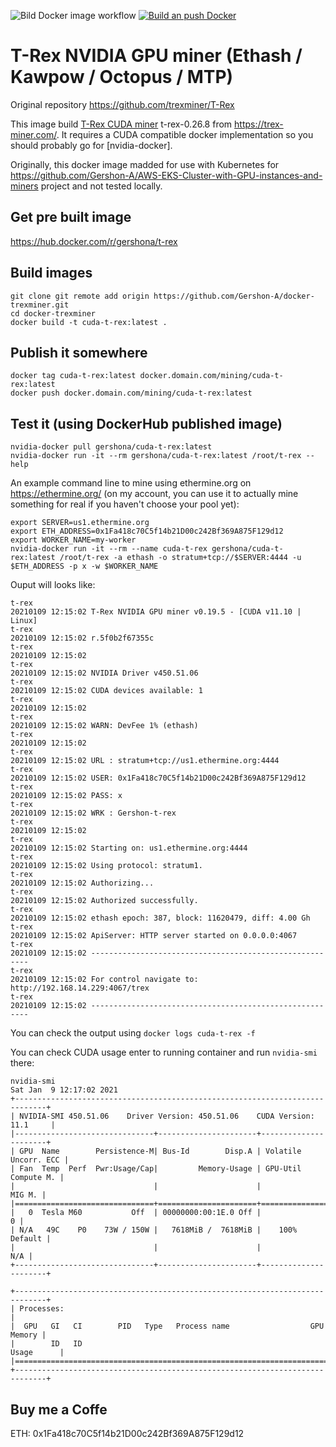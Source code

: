 ![Bild Docker image workflow](https://github.com/Gershon-A/docker-trexminer/actions/workflows/docker-image.yml/badge.svg)
[![Build an push Docker](https://github.com/Gershon-A/docker-trexminer/actions/workflows/docker-publish.yml/badge.svg?event=push)](https://github.com/Gershon-A/docker-trexminer/actions/workflows/docker-publish.yml)
# T-Rex NVIDIA GPU miner (Ethash / Kawpow / Octopus / MTP)
Original repository
https://github.com/trexminer/T-Rex

This image build [T-Rex CUDA miner] t-rex-0.26.8 from https://trex-miner.com/.
It requires a CUDA compatible docker implementation so you should probably go
for [nvidia-docker].

Originally, this docker image madded for use with Kubernetes for https://github.com/Gershon-A/AWS-EKS-Cluster-with-GPU-instances-and-miners project and not tested locally.
## Get pre built image
https://hub.docker.com/r/gershona/t-rex
## Build images

```
git clone git remote add origin https://github.com/Gershon-A/docker-trexminer.git
cd docker-trexminer
docker build -t cuda-t-rex:latest .
```

## Publish it somewhere

```
docker tag cuda-t-rex:latest docker.domain.com/mining/cuda-t-rex:latest
docker push docker.domain.com/mining/cuda-t-rex:latest
```

## Test it (using DockerHub published image)

```
nvidia-docker pull gershona/cuda-t-rex:latest
nvidia-docker run -it --rm gershona/cuda-t-rex:latest /root/t-rex --help
```

An example command line to mine using ethermine.org on https://ethermine.org/ (on my account, you can use it to actually mine something for real if you haven't choose your pool yet):
```
export SERVER=us1.ethermine.org
export ETH_ADDRESS=0x1Fa418c70C5f14b21D00c242Bf369A875F129d12
export WORKER_NAME=my-worker
nvidia-docker run -it --rm --name cuda-t-rex gershona/cuda-t-rex:latest /root/t-rex -a ethash -o stratum+tcp://$SERVER:4444 -u $ETH_ADDRESS -p x -w $WORKER_NAME
```

Ouput will looks like:
```
t-rex
20210109 12:15:02 T-Rex NVIDIA GPU miner v0.19.5 - [CUDA v11.10 | Linux]
t-rex
20210109 12:15:02 r.5f0b2f67355c
t-rex
20210109 12:15:02
t-rex
20210109 12:15:02 NVIDIA Driver v450.51.06
t-rex
20210109 12:15:02 CUDA devices available: 1
t-rex
20210109 12:15:02
t-rex
20210109 12:15:02 WARN: DevFee 1% (ethash)
t-rex
20210109 12:15:02
t-rex
20210109 12:15:02 URL : stratum+tcp://us1.ethermine.org:4444
t-rex
20210109 12:15:02 USER: 0x1Fa418c70C5f14b21D00c242Bf369A875F129d12
t-rex
20210109 12:15:02 PASS: x
t-rex
20210109 12:15:02 WRK : Gershon-t-rex
t-rex
20210109 12:15:02
t-rex
20210109 12:15:02 Starting on: us1.ethermine.org:4444
t-rex
20210109 12:15:02 Using protocol: stratum1.
t-rex
20210109 12:15:02 Authorizing...
t-rex
20210109 12:15:02 Authorized successfully.
t-rex
20210109 12:15:02 ethash epoch: 387, block: 11620479, diff: 4.00 Gh
t-rex
20210109 12:15:02 ApiServer: HTTP server started on 0.0.0.0:4067
t-rex
20210109 12:15:02 --------------------------------------------------------
t-rex
20210109 12:15:02 For control navigate to: http://192.168.14.229:4067/trex
t-rex
20210109 12:15:02 --------------------------------------------------------
```

You can check the output using `docker logs cuda-t-rex -f`

You can check CUDA usage enter to running container and run `nvidia-smi` there:

```
nvidia-smi
Sat Jan  9 12:17:02 2021
+-----------------------------------------------------------------------------+
| NVIDIA-SMI 450.51.06    Driver Version: 450.51.06    CUDA Version: 11.1     |
|-------------------------------+----------------------+----------------------+
| GPU  Name        Persistence-M| Bus-Id        Disp.A | Volatile Uncorr. ECC |
| Fan  Temp  Perf  Pwr:Usage/Cap|         Memory-Usage | GPU-Util  Compute M. |
|                               |                      |               MIG M. |
|===============================+======================+======================|
|   0  Tesla M60           Off  | 00000000:00:1E.0 Off |                    0 |
| N/A   49C    P0    73W / 150W |   7618MiB /  7618MiB |    100%      Default |
|                               |                      |                  N/A |
+-------------------------------+----------------------+----------------------+

+-----------------------------------------------------------------------------+
| Processes:                                                                  |
|  GPU   GI   CI        PID   Type   Process name                  GPU Memory |
|        ID   ID                                                   Usage      |
|=============================================================================|
+-----------------------------------------------------------------------------+
```

[T-Rex CUDA miner]: https://bitcointalk.org/index.php?topic=4432704.0

## Buy me a Coffe
ETH: 0x1Fa418c70C5f14b21D00c242Bf369A875F129d12
